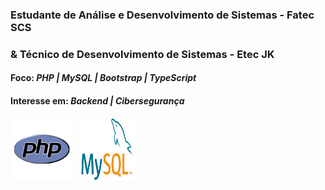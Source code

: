 ### Estudante de Análise e Desenvolvimento de Sistemas - Fatec SCS 
### & Técnico de Desenvolvimento de Sistemas - Etec JK


#### Foco: *PHP | MySQL | Bootstrap | TypeScript*
#### Interesse em: *Backend | Cibersegurança*

<img src="/img/php.png" width="100px" height="100px" />

<img src="/img/mysql.jpg" width="100px" height="100px" />
